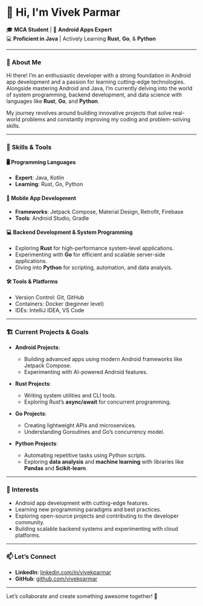 # 👋 Hi, I'm Vivek Parmar  

🎓 **MCA Student** | 📱 **Android Apps Expert**  
💻 **Proficient in Java** | Actively Learning **Rust**, **Go**, & **Python**  

---

### 🚀 About Me  

Hi there! I’m an enthusiastic developer with a strong foundation in Android app development and a passion for learning cutting-edge technologies. Alongside mastering Android and Java, I’m currently delving into the world of system programming, backend development, and data science with languages like **Rust**, **Go**, and **Python**.  

My journey revolves around building innovative projects that solve real-world problems and constantly improving my coding and problem-solving skills.  

---

### 🔧 Skills & Tools  

#### 🖥️ Programming Languages  
- **Expert**: Java, Kotlin  
- **Learning**: Rust, Go, Python  

#### 📱 Mobile App Development  
- **Frameworks**: Jetpack Compose, Material Design, Retrofit, Firebase  
- **Tools**: Android Studio, Gradle  

#### 💻 Backend Development & System Programming  
- Exploring **Rust** for high-performance system-level applications.  
- Experimenting with **Go** for efficient and scalable server-side applications.  
- Diving into **Python** for scripting, automation, and data analysis.  

#### 🛠️ Tools & Platforms  
- Version Control: Git, GitHub  
- Containers: Docker (beginner level)  
- IDEs: IntelliJ IDEA, VS Code  

---

### 🏗️ Current Projects & Goals  

- **Android Projects**:  
  - Building advanced apps using modern Android frameworks like Jetpack Compose.  
  - Experimenting with AI-powered Android features.  

- **Rust Projects**:  
  - Writing system utilities and CLI tools.  
  - Exploring Rust’s **async/await** for concurrent programming.  

- **Go Projects**:  
  - Creating lightweight APIs and microservices.  
  - Understanding Goroutines and Go’s concurrency model.  

- **Python Projects**:  
  - Automating repetitive tasks using Python scripts.  
  - Exploring **data analysis** and **machine learning** with libraries like **Pandas** and **Scikit-learn**.  

---

### 🌟 Interests  

- Android app development with cutting-edge features.  
- Learning new programming paradigms and best practices.  
- Exploring open-source projects and contributing to the developer community.  
- Building scalable backend systems and experimenting with cloud platforms.  

---

### 📫 Let’s Connect  

- **LinkedIn**: [linkedin.com/in/vivekparmar](https://in.linkedin.com/in/vivek-parmar-183609218)  
- **GitHub**: [github.com/vivekparmar](https://github.com/vivekparmar73)  

---


Let’s collaborate and create something awesome together! 🚀
